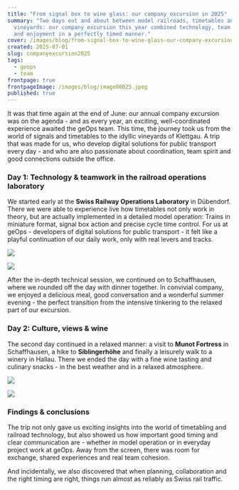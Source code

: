 ```yaml
---
title: "From signal box to wine glass: our company excursion in 2025"
summary: "Two days out and about between model railroads, timetables and
  vineyards: our company excursion this year combined technology, team spirit
  and enjoyment in a perfectly timed manner."
cover: /images/blog/from-signal-box-to-wine-glass-our-company-excursion-in-2025/image00025.jpeg
created: 2025-07-01
slug: companyexcursion2025
tags:
  - geops
  - team
frontpage: true
frontpageImage: /images/blog/image00025.jpeg
published: true
---
```

It was that time again at the end of June: our annual company excursion was on the agenda - and as every year, an exciting, well-coordinated experience awaited the geOps team. This time, the journey took us from the world of signals and timetables to the idyllic vineyards of Klettgau. A trip that was made for us, who develop digital solutions for public transport every day - and who are also passionate about coordination, team spirit and good connections outside the office.

### Day 1: Technology & teamwork in the railroad operations laboratory

We started early at the **Swiss Railway Operations Laboratory** in Dübendorf. There we were able to experience live how timetables not only work in theory, but are actually implemented in a detailed model operation: Trains in miniature format, signal box action and precise cycle time control. For us at geOps - developers of digital solutions for public transport - it felt like a playful continuation of our daily work, only with real levers and tracks.

![](/images/blog/from-signal-box-to-wine-glass-our-company-excursion-in-2025/image00025.jpeg)

![](/images/blog/from-signal-box-to-wine-glass-our-company-excursion-in-2025/image00016.jpeg)

After the in-depth technical session, we continued on to Schaffhausen, where we rounded off the day with dinner together. In convivial company, we enjoyed a delicious meal, good conversation and a wonderful summer evening - the perfect transition from the intensive tinkering to the relaxed part of our excursion.

### Day 2: Culture, views & wine

The second day continued in a relaxed manner: a visit to **Munot Fortress** in Schaffhausen, a hike to **Siblingerhöhe** and finally a leisurely walk to a winery in Hallau. There we ended the day with a fine wine tasting and culinary snacks - in the best weather and in a relaxed atmosphere.

![](/images/blog/from-signal-box-to-wine-glass-our-company-excursion-in-2025/image00050.jpeg)

![](/images/blog/from-signal-box-to-wine-glass-our-company-excursion-in-2025/image00053.jpeg)

### F﻿indings & conclusions

The trip not only gave us exciting insights into the world of timetabling and railroad technology, but also showed us how important good timing and clear communication are - whether in model operation or in everyday project work at geOps. Away from the screen, there was room for exchange, shared experiences and real team cohesion.

And incidentally, we also discovered that when planning, collaboration and the right timing are right, things run almost as reliably as Swiss rail traffic.